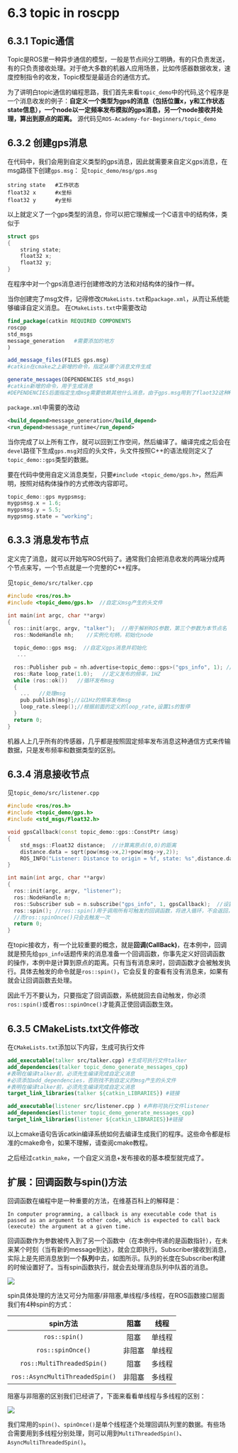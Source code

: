 # 6.3 topic in roscpp

## 6.3.1 Topic通信
Topic是ROS里一种异步通信的模型，一般是节点间分工明确，有的只负责发送，有的只负责接收处理。对于绝大多数的机器人应用场景，比如传感器数据收发，速度控制指令的收发，Topic模型是最适合的通信方式。

为了讲明白topic通信的编程思路，我们首先来看`topic_demo`中的代码,这个程序是一个消息收发的例子：**自定义一个类型为gps的消息（包括位置x，y和工作状态state信息），一个node以一定频率发布模拟的gps消息，另一个node接收并处理，算出到原点的距离。**
源代码见`ROS-Academy-for-Beginners/topic_demo`

## 6.3.2 创建gps消息

在代码中，我们会用到自定义类型的gps消息，因此就需要来自定义gps消息，在msg路径下创建`gps.msg`：
见`topic_demo/msg/gps.msg`
```
string state   #工作状态
float32 x      #x坐标
float32 y      #y坐标 
```
以上就定义了一个gps类型的消息，你可以把它理解成一个C语言中的结构体，类似于
```cpp
struct gps
{
    string state;
    float32 x;
    float32 y;
}
```
在程序中对一个gps消息进行创建修改的方法和对结构体的操作一样。

当你创建完了msg文件，记得修改`CMakeLists.txt`和`package.xml`，从而让系统能够编译自定义消息。
在`CMakeLists.txt`中需要改动

```cmake
find_package(catkin REQUIRED COMPONENTS
roscpp
std_msgs
message_generation   #需要添加的地方
)

add_message_files(FILES gps.msg)  
#catkin在cmake之上新增的命令，指定从哪个消息文件生成

generate_messages(DEPENDENCIES std_msgs) 
#catkin新增的命令，用于生成消息
#DEPENDENCIES后面指定生成msg需要依赖其他什么消息，由于gps.msg用到了flaot32这种ROS标准消息，因此需要再把std_msgs作为依赖
```
`package.xml`中需要的改动
```xml
<build_depend>message_generation</build_depend>
<run_depend>message_runtime</run_depend>
```

当你完成了以上所有工作，就可以回到工作空间，然后编译了。编译完成之后会在`devel`路径下生成`gps.msg`对应的头文件，头文件按照C++的语法规则定义了`topic_demo::gps`类型的数据。

要在代码中使用自定义消息类型，只要`#include <topic_demo/gps.h>`，然后声明，按照对结构体操作的方式修改内容即可。
```cpp
topic_demo::gps mygpsmsg;
mygpsmsg.x = 1.6;
mygpsmsg.y = 5.5;
mygpsmsg.state = "working";
```

## 6.3.3 消息发布节点
定义完了消息，就可以开始写ROS代码了。通常我们会把消息收发的两端分成两个节点来写，一个节点就是一个完整的C++程序。

见`topic_demo/src/talker.cpp`
```cpp
#include <ros/ros.h>   
#include <topic_demo/gps.h>  //自定义msg产生的头文件

int main(int argc, char **argv)
{
  ros::init(argc, argv, "talker");  //用于解析ROS参数，第三个参数为本节点名
  ros::NodeHandle nh;    //实例化句柄，初始化node

  topic_demo::gps msg;  //自定义gps消息并初始化 
   ...

  ros::Publisher pub = nh.advertise<topic_demo::gps>("gps_info", 1); //创建publisher，往"gps_info"话题上发布消息
  ros::Rate loop_rate(1.0);   //定义发布的频率，1HZ 
  while (ros::ok())   //循环发布msg
  {
    ...   //处理msg
    pub.publish(msg);//以1Hz的频率发布msg
    loop_rate.sleep();//根据前面的定义的loop_rate,设置1s的暂停
  }
  return 0;
} 
```
机器人上几乎所有的传感器，几乎都是按照固定频率发布消息这种通信方式来传输数据，只是发布频率和数据类型的区别。

## 6.3.4 消息接收节点

见`topic_demo/src/listener.cpp`

```cpp
#include <ros/ros.h>
#include <topic_demo/gps.h>
#include <std_msgs/Float32.h>

void gpsCallback(const topic_demo::gps::ConstPtr &msg)
{  
    std_msgs::Float32 distance;  //计算离原点(0,0)的距离
    distance.data = sqrt(pow(msg->x,2)+pow(msg->y,2));
    ROS_INFO("Listener: Distance to origin = %f, state: %s",distance.data,msg->state.c_str()); //输出
}

int main(int argc, char **argv)
{
  ros::init(argc, argv, "listener");
  ros::NodeHandle n;
  ros::Subscriber sub = n.subscribe("gps_info", 1, gpsCallback);  //设置回调函数gpsCallback
  ros::spin(); //ros::spin()用于调用所有可触发的回调函数，将进入循环，不会返回，类似于在循环里反复调用spinOnce() 
  //而ros::spinOnce()只会去触发一次
  return 0;
}
```
在topic接收方，有一个比较重要的概念，就是**回调(CallBack)**，在本例中，回调就是预先给`gps_info`话题传来的消息准备一个回调函数，你事先定义好回调函数的操作，本例中是计算到原点的距离。只有当有消息来时，回调函数才会被触发执行。具体去触发的命令就是`ros::spin()`，它会反复的查看有没有消息来，如果有就会让回调函数去处理。

因此千万不要认为，只要指定了回调函数，系统就回去自动触发，你必须`ros::spin()`或者`ros::spinOnce()`才能真正使回调函数生效。


## 6.3.5 CMakeLists.txt文件修改
在`CMakeLists.txt`添加以下内容，生成可执行文件
```cmake
add_executable(talker src/talker.cpp) #生成可执行文件talker
add_dependencies(talker topic_demo_generate_messages_cpp)
#表明在编译talker前，必须先生编译完成自定义消息
#必须添加add_dependencies，否则找不到自定义的msg产生的头文件
#表明在编译talker前，必须先生编译完成自定义消息
target_link_libraries(talker ${catkin_LIBRARIES}) #链接

add_executable(listener src/listener.cpp ) #声称可执行文件listener
add_dependencies(listener topic_demo_generate_messages_cpp)
target_link_libraries(listener ${catkin_LIBRARIES})#链接
```
以上cmake语句告诉catkin编译系统如何去编译生成我们的程序。这些命令都是标准的cmake命令，如果不理解，请查阅cmake教程。

之后经过`catkin_make`，一个自定义消息+发布接收的基本模型就完成了。


## 扩展：回调函数与spin()方法
回调函数在编程中是一种重要的方法，在维基百科上的解释是：
```
In computer programming, a callback is any executable code that is passed as an argument to other code, which is expected to call back (execute) the argument at a given time. 
```
回调函数作为参数被传入到了另一个函数中（在本例中传递的是函数指针），在未来某个时刻（当有新的message到达），就会立即执行。Subscriber接收到消息，实际上是先把消息放到一个**队列**中去，如图所示。队列的长度在Subscriber构建的时候设置好了。当有spin函数执行，就会去处理消息队列中队首的消息。

![](../pics/cb_queue.png)

spin具体处理的方法又可分为阻塞/非阻塞,单线程/多线程，在ROS函数接口层面我们有4种spin的方式：

| spin方法 | 阻塞 | 线程 |
| :------: |  :------: | :------: |
| `ros::spin()` | 阻塞 | 单线程|
| `ros::spinOnce()` |非阻塞 | 单线程 |
| `ros::MultiThreadedSpin()` | 阻塞 | 多线程 |
| `ros::AsyncMultiThreadedSpin()` | 非阻塞 |多线程 |

阻塞与非阻塞的区别我们已经讲了，下面来看看单线程与多线程的区别：

![](../pics/single-multi-spin.png)

我们常用的`spin()`、`spinOnce()`是单个线程逐个处理回调队列里的数据。有些场合需要用到多线程分别处理，则可以用到`MultiThreadedSpin()`、`AsyncMultiThreadedSpin()`。
